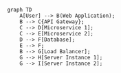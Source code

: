     graph TD
        A[User] --> B(Web Application);
        B --> C{API Gateway};
        C --> D[Microservice 1];
        C --> E[Microservice 2];
        D --> F[Database];
        E --> F;
        B --> G[Load Balancer];
        G --> H[Server Instance 1];
        G --> I[Server Instance 2];
